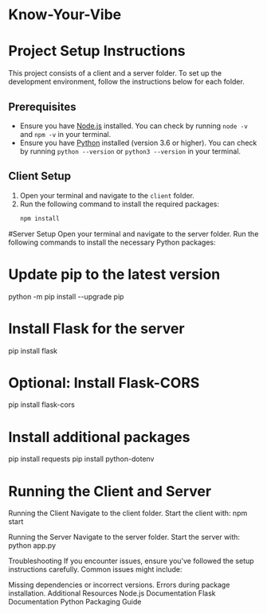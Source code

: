 # Know-Your-Vibe

# Project Setup Instructions

This project consists of a client and a server folder. To set up the development environment, follow the instructions below for each folder.

## Prerequisites
- Ensure you have [Node.js](https://nodejs.org/) installed. You can check by running `node -v` and `npm -v` in your terminal.
- Ensure you have [Python](https://www.python.org/downloads/) installed (version 3.6 or higher). You can check by running `python --version` or `python3 --version` in your terminal.

## Client Setup
1. Open your terminal and navigate to the `client` folder.
2. Run the following command to install the required packages:
   ```bash
   npm install
   
#Server Setup
Open your terminal and navigate to the server folder.
Run the following commands to install the necessary Python packages:

# Update pip to the latest version
python -m pip install --upgrade pip

# Install Flask for the server
pip install flask

# Optional: Install Flask-CORS
pip install flask-cors

# Install additional packages
pip install requests
pip install python-dotenv

# Running the Client and Server
Running the Client
Navigate to the client folder.
Start the client with:
npm start

Running the Server
Navigate to the server folder.
Start the server with:
python app.py 

Troubleshooting
If you encounter issues, ensure you've followed the setup instructions carefully. Common issues might include:

Missing dependencies or incorrect versions.
Errors during package installation.
Additional Resources
Node.js Documentation
Flask Documentation
Python Packaging Guide
